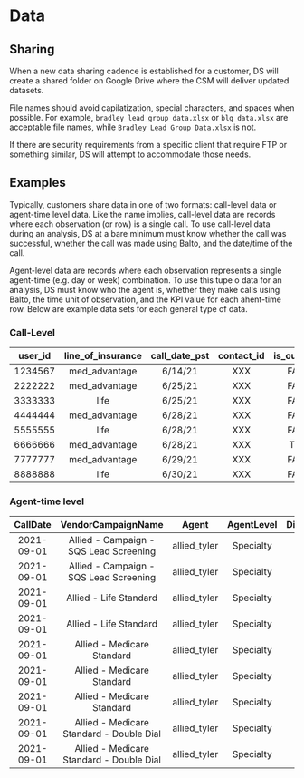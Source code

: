 # Data

## Sharing
When a new data sharing cadence is established for a customer, DS will create a shared folder on Google Drive where the CSM will deliver updated datasets.

File names should avoid capilatization, special characters, and spaces when possible. For example, `bradley_lead_group_data.xlsx` or `blg_data.xlsx` are acceptable file names, while `Bradley Lead Group Data.xlsx` is not.

If there are security requirements from a specific client that require FTP or something similar, DS will attempt to accommodate those needs.

## Examples
Typically, customers share data in one of two formats: call-level data or agent-time level data. Like the name implies, call-level data are records where each observation (or row) is a single call. To use call-level data during an analysis, DS at a bare minimum must know whether the call was successful, whether the call was made using Balto, and the date/time of the call.

Agent-level data are records where each observation represents a single agent-time (e.g. day or week) combination. To use this tupe o data for an analysis, DS must know who the agent is, whether they make calls using Balto, the time unit of observation, and the KPI value for each ahent-time row. Below are example data sets for each general type of data.

### Call-Level
**user\_id**|**line\_of\_insurance**|**call\_date\_pst**|**contact\_id**|**is\_outbound**|**call\_duration\_seconds**|**inbound\_call\_ltv\_bucket**|**is\_transfer**|**policy\_sale**
:-----:|:-----:|:-----:|:-----:|:-----:|:-----:|:-----:|:-----:|:-----:
1234567|med\_advantage|6/14/21|XXX|FALSE|108|[60, 80)|FALSE|FALSE
2222222|med\_advantage|6/25/21|XXX|FALSE|245|[40, 60)|FALSE|FALSE
3333333|life|6/25/21|XXX|FALSE|40|[0, 20)|FALSE|FALSE
4444444|med\_advantage|6/28/21|XXX|FALSE|297|[40, 60)|FALSE|FALSE
5555555|life|6/28/21|XXX|FALSE|61|[0, 20)|FALSE|FALSE
6666666|med\_advantage|6/28/21|XXX|TRUE|536| |FALSE|FALSE
7777777|med\_advantage|6/29/21|XXX|FALSE|938|[20, 40)|FALSE|FALSE
8888888|life|6/30/21|XXX|FALSE|721|[40, 60)|FALSE|FALSE

### Agent-time level
**CallDate**|**VendorCampaignName**|**Agent**|**AgentLevel**|**DialAttempt**|**GrossConnections**|**HumanContacts**|**Total\_Att\_Transfers**|**UniqueTransferAttempts**|**UniqueConnectedTransfers**|**UniqueTransferSuccess**
:-----:|:-----:|:-----:|:-----:|:-----:|:-----:|:-----:|:-----:|:-----:|:-----:|:-----:
2021-09-01|Allied - Campaign - SQS Lead Screening|allied\_tyler|Specialty|1|1|1|0|0|0|0
2021-09-01|Allied - Campaign - SQS Lead Screening|allied\_tyler|Specialty|2|1|1|0|0|0|0
2021-09-01|Allied - Life Standard|allied\_tyler|Specialty|2|1|1|0|0|0|0
2021-09-01|Allied - Life Standard|allied\_tyler|Specialty|3+|2|1|0|0|0|0
2021-09-01|Allied - Medicare Standard|allied\_tyler|Specialty|1|87|56|5|5|5|5
2021-09-01|Allied - Medicare Standard|allied\_tyler|Specialty|2|7|3|0|0|0|0
2021-09-01|Allied - Medicare Standard|allied\_tyler|Specialty|3+|163|60|4|4|3|2
2021-09-01|Allied - Medicare Standard - Double Dial|allied\_tyler|Specialty|1|11|5|2|2|1|1
2021-09-01|Allied - Medicare Standard - Double Dial|allied\_tyler|Specialty|2|27|11|3|3|3|2
